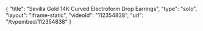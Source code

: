 {
    "title": "Sevilla Gold 14K Curved Electroform Drop Earrings",
    "type": "solo",
    "layout": "iframe-static",
    "videoId": "112354838",
    "url": "\/tvpembed\/112354838"
}